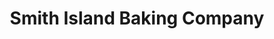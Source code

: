 ---
title: "Smith Island Baking Company"
url: /crisfield/smith-island-baking-company/
shop: bakery
---